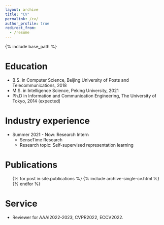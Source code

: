 ```yaml
---
layout: archive
title: "CV"
permalink: /cv/
author_profile: true
redirect_from:
  - /resume
---
```


{% include base_path %}

Education
======
* B.S. in Computer Science, Beijing University of Posts and Telecommunications, 2018
* M.S. in Intelligence Science, Peking University, 2021
* Ph.D in Information and Communication Engineering, The University of Tokyo, 2014 (expected)

Industry experience
======
* Summer 2021 - Now: Research Intern
  * SenseTime Research
  * Research topic: Self-supervised representation learning

Publications
======
  <ul>{% for post in site.publications %}
    {% include archive-single-cv.html %}
  {% endfor %}</ul>
  
Service
======
* Reviewer for AAAI2022-2023, CVPR2022, ECCV2022.

